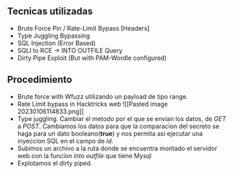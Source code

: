 ## Tecnicas utilizadas
-   Brute Force Pin / Rate-Limit Bypass [Headers]
-   Type Juggling Bypassing
-   SQL Injection (Error Based)
-   SQLI to RCE -> INTO OUTFILE Query
-   Dirty Pipe Exploit (But with PAM-Wordle configured)
## Procedimiento
- Brute force with Wfuzz utilizando un payload de tipo range.
- Rate Limit bypass in Hacktricks web
![[Pasted image 20230106114833.png]]
- Type juggling. Cambiar el metodo por el que se envian los datos, de *GET* a *POST*. Cambiamos los datos para que la comparacion del secreto se haga para un dato booleano(**true**) y nos permita asi ejecutar una inyeccion SQL en el campo de *id*.
- Subimos un archivo a la ruta donde se encuentra montado el servidor web con la funcion *into outfile* que tiene Mysql
- Explotamos el dirty piped.
